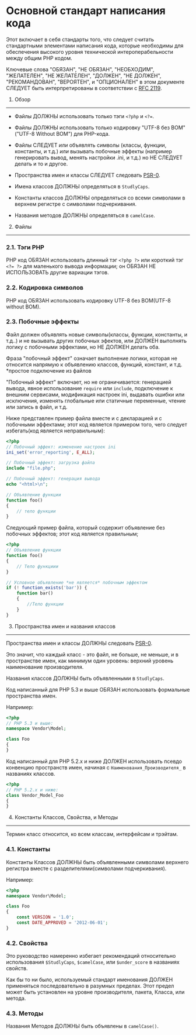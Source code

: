 Основной стандарт написания кода
=====================

Этот включает в себя стандарты того, что следует считать стандартными элементами написания кода, которые необходимы для обеспечения высокого уровня технической интероперабельности между общим PHP кодом.

Ключевые слова "ОБЯЗАН", "НЕ ОБЯЗАН", "НЕОБХОДИМ", "ЖЕЛАТЕЛЕН", "НЕ ЖЕЛАТЕЛЕН", "ДОЛЖЕН",
"НЕ ДОЛЖЕН", "РЕКОМАНДОВАН", "ВЕРОЯТЕН", и "ОПЦИОНАЛЕН" в этом документе СЛЕДУЕТ быть интерпретированы в соответствии с [RFC 2119][].


[RFC 2119]: http://www.ietf.org/rfc/rfc2119.txt
[PSR-0]: https://github.com/getjump/fig-standards/blob/master/accepted/PSR-0.md


1. Обзор
-----------

- Файлы ДОЛЖНЫ использовать только тэги `<?php` и `<?=`.

- Файлы ДОЛЖНЫ использовать только кодировку "UTF-8 без BOM" ("UTF-8 Without BOM") для PHP-кода.

- Файлы СЛЕДУЕТ *или* объявлять символы (классы, функции, константы, и т.д.)
  *или* вызывать побочные эффекты (например генерировать вывод, менять настройки .ini, и т.д.)
  но НЕ СЛЕДУЕТ делать и то и другое.

- Пространства имен и классы СЛЕДУЕТ следовать [PSR-0][].

- Имена классов ДОЛЖНЫ определяться в `StudlyCaps`.

- Константы классов ДОЛЖНЫ определяться со всеми символами в верхнем регистре с символами подчеркивания.

- Названия методов ДОЛЖНЫ определяться в `camelCase`.


2. Файлы
--------

### 2.1. Тэги PHP

PHP код ОБЯЗАН использовать длинный тэг `<?php ?>` или короткий тэг `<?= ?>` для маленького вывода информации; он ОБЯЗАН НЕ ИСПОЛЬЗОВАТЬ другие вариации тэгов.

### 2.2. Кодировка символов

PHP код ОБЯЗАН использовать кодировку UTF-8 без BOM(UTF-8 without BOM).

### 2.3. Побочные эффекты

Файл должен объявлять новые символы(классы, функции, константы,
и т.д..) и не вызывать других побочных эфектов, или ДОЛЖЕН выполнять логику с побочными эффектами, но НЕ ДОЛЖЕН делать оба.

Фраза "побочный эффект" означает выполнение логики, которая не относится напрямую к объявлению классов, функций, констант, и т.д. *простое подключение из файлов

"Побочный эффект" включает, но не ограничивается: генерацией вывода, явное 
использование `require` или `include`, подключение к внешним сервисами, модификация настроек ini, выдавать ошибки или исключения, изменять глобальные или статичные переменные,
чтение или запись в файл, и т.д.

Ниже представлен пример файла вместе и с декларацией и с побочными эффектами;
этот код является примером того, чего следует избегать(код является неправильным):


```php
<?php
// Побочный эффект: изменение настроек ini
ini_set('error_reporting', E_ALL);

// Побочный эффект: загрузка файла
include "file.php";

// Побочный эффект: генерация вывода
echo "<html>\n";

// Объявление функции
function foo()
{
    // тело функции
}
```

Следующий пример файла, который содержит объявление без побочных эффектов;
этот код является правильным;


```php
<?php
// Объявление функции
function foo()
{
    // Тело функциии
}

// Условное объявление *не является* побочным эффектом
if (! function_exists('bar')) {
    function bar()
    {
        //Тело функции
    }
}
```


3. Пространства имен и названия классов
----------------------------

Пространства имен и классы ДОЛЖНЫ следовать [PSR-0][].

Это значит, что каждый класс - это файл, не больше, не меньше, и в пространстве имен, как минимум один уровень: верхний уровень наименование производителя.

Названия классов ДОЛЖНЫ быть объявленными в `StudlyCaps`.

Код написанный для PHP 5.3 и выше ОБЯЗАН использовать формальные пространства имен.

Например:

```php
<?php
// PHP 5.3 и выше:
namespace Vendor\Model;

class Foo
{
}
```

Код написанный для PHP 5.2.x и ниже ДОЛЖЕН использовать псевдо конвенцию пространств имен, начиная с `Наименования_Производителя_` в названиях классов.

```php
<?php
// PHP 5.2.x и ниже:
class Vendor_Model_Foo
{
}
```

4. Константы Классов, Свойства, и Методы
-------------------------------------------

Термин класс относится, ко всем классам, интерфейсам и трэйтам.

### 4.1. Константы

Константы Классов ДОЛЖНЫ быть объявленными символами верхнего регистра вместе с разделителями(символами подчеркивания).

Например:

```php
<?php
namespace Vendor\Model;

class Foo
{
    const VERSION = '1.0';
    const DATE_APPROVED = '2012-06-01';
}
```

### 4.2. Свойства

Это руководство намеренно избегает рекомендаций относительно использования 
`$StudlyCaps`, `$camelCase`, или `$under_score` в названиях свойств.

Как бы то ни было, используемый стандарт именования ДОЛЖЕН применяться последовательно в разумных пределах. Этот предел  может быть установлен на уровне производителя, пакета, Класса,
или метода.

### 4.3. Методы

Названия Методов ДОЛЖНЫ быть объявлены в `camelCase()`.
